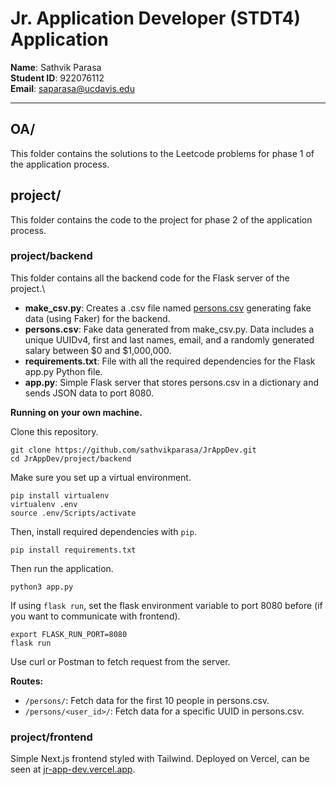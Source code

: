 # Jr. Application Developer (STDT4) Application
**Name**: Sathvik Parasa\
**Student ID**: 922076112\
**Email**: saparasa@ucdavis.edu

---

## OA/
This folder contains the solutions to the Leetcode problems for phase 1 of the application process.

## project/
This folder contains the code to the project for phase 2 of the application process.

### project/backend
  This folder contains all the backend code for the Flask server of the project.\
- **make_csv.py**: Creates a .csv file named [persons.csv](https://github.com/sathvikparasa/JrAppDev/blob/main/project/backend/persons.csv) generating fake data (using Faker) for the backend.
- **persons.csv**: Fake data generated from make_csv.py. Data includes a unique UUIDv4, first and last names, email, and a randomly generated salary between $0 and $1,000,000.
- **requirements.txt**: File with all the required dependencies for the Flask app.py Python file.
- **app.py**: Simple Flask server that stores persons.csv in a dictionary and sends JSON data to port 8080.

**Running on your own machine.**

  Clone this repository.
  ```
  git clone https://github.com/sathvikparasa/JrAppDev.git
  cd JrAppDev/project/backend
  ```
  Make sure you set up a virtual environment.
  ```
  pip install virtualenv
  virtualenv .env
  source .env/Scripts/activate
  ```
  Then, install required dependencies with `pip`.
  ```
  pip install requirements.txt
  ```
  Then run the application.
  ```
  python3 app.py
  ```
  If using `flask run`, set the flask environment variable to port 8080 before (if you want to communicate with frontend).
  ```
  export FLASK_RUN_PORT=8080
  flask run
  ```
  Use curl or Postman to fetch request from the server.
  
  **Routes:**
  - `/persons/`: Fetch data for the first 10 people in persons.csv.
  - `/persons/<user_id>/`: Fetch data for a specific UUID in persons.csv.

### project/frontend
Simple Next.js frontend styled with Tailwind. Deployed on Vercel, can be seen at [jr-app-dev.vercel.app](https://jr-app-dev.vercel.app/).

